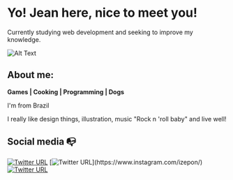 # Yo! Jean here, nice to meet you!

Currently studying web development and seeking to improve my knowledge.

![Alt Text](https://i.pinimg.com/originals/bc/1c/5c/bc1c5caa5be55e8a602fd5ec390e8fd0.gif)

## About me: 

**Games | Cooking | Programming | Dogs**

I'm from Brazil


I really like design things, illustration, music "Rock n 'roll baby" and live well!

## Social media :mailbox_with_no_mail:

[![Twitter URL](https://img.shields.io/twitter/url?color=%231DA1F2&label=follow&logo=twitter&logoColor=%231DA1F2&style=flat-square&url=https%3A%2F%2Fwww.reddit.com%2Fuser%2FFatChicken277)](https://twitter.com/izeponjc)
[![Twitter URL](https://img.shields.io/twitter/url?color=%23fb3958&label=follow&logo=instagram&logoColor=%23fb3958&style=flat-square&url=https%3A%2F%2Fwww.instagram.com%2Falejorc_)](https://www.instagram.com/izepon/)
[![Twitter URL](https://img.shields.io/twitter/url?color=%230072b1&label=connect&logo=linkedin&logoColor=%230072b1&style=flat-square&url=https%3A%2F%2Fwww.linkedin.com%2Fin%2Falejandro-ramirez-ciceros%2F)](www.linkedin.com/in/jean-izepon)

